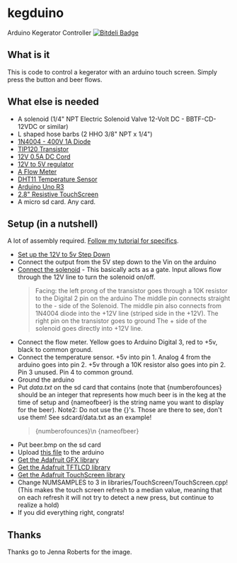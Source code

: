 kegduino
========

Arduino Kegerator Controller
[![Bitdeli Badge](https://d2weczhvl823v0.cloudfront.net/myoung34/kegduino/trend.png)](https://bitdeli.com/free "Bitdeli Badge")

## What is it ##

This is code to control a kegerator with an arduino touch screen. Simply press the button and beer flows.

## What else is needed ##

* A solenoid (1/4" NPT Electric Solenoid Valve 12-Volt DC - BBTF-CD-12VDC or similar)
* L shaped hose barbs (2 HHO 3/8" NPT x 1/4")
* [1N4004 - 400V 1A Diode](http://www.jameco.com/webapp/wcs/stores/servlet/Product_10001_10001_35991_-1)
* [TIP120 Transistor](http://www.jameco.com/webapp/wcs/stores/servlet/Product_10001_10001_32993_-1)
* [12V 0.5A DC Cord](http://www.jameco.com/webapp/wcs/stores/servlet/Product_10001_10001_114825_-1)
* [12V to 5V regulator](http://www.jameco.com/webapp/wcs/stores/servlet/Product_10001_10001_114825_-1)
* [A Flow Meter](http://www.adafruit.com/products/828)
* [DHT11 Temperature Sensor](http://www.adafruit.com/products/386)
* [Arduino Uno R3](http://www.adafruit.com/products/50)
* [2.8" Resistive TouchScreen](http://www.adafruit.com/products/376)
* A micro sd card. Any card.

## Setup (in a nutshell) ##

A lot of assembly required. [Follow my tutorial for specifics](http://kegduino.org).

* [Set up the 12V to 5v Step Down](http://arduino.cc/en/Main/Standalone)
* Connect the output from the 5V step down to the Vin on the arduino
* [Connect the solenoid](bildr.org/2011/03/high-power-control-with-arduino-and-tip120/) - This basically acts as a gate. Input allows flow through the 12V line to turn the solenoid on/off.
    > Facing: the left prong of the transistor goes through a 10K resistor to the Digital 2 pin on the arduino
    > The middle pin connects straight to the - side of the Solenoid. The middle pin also connects from 1N4004 diode into the +12V line (striped side in the +12V).
    > The right pin on the transistor goes to ground
    > The + side of the solenoid goes directly into +12V line.
* Connect the flow meter. Yellow goes to Arduino Digital 3, red to +5v, black to common ground.
* Connect the temperature sensor. +5v into pin 1. Analog 4 from the arduino goes into pin 2. +5v through a 10K resistor also goes into pin 2. Pin 3 unused. Pin 4 to common ground.
* Ground the arduino
* Put *data.txt* on the sd card that contains (note that {numberofounces} should be an integer that represents how much beer is in the keg at the time of setup and {nameofbeer} is the string name you want to display for the beer). Note2: Do not use the {}'s. Those are there to see, don't use them! See sdcard/data.txt as an example!
    >{numberofounces}\n
    >{nameofbeer}
* Put beer.bmp on the sd card
* Upload [this file](https://github.com/myoung34/kegduino/blob/master/kegduino.ino) to the arduino
* [Get the Adafruit GFX library](https://github.com/adafruit/Adafruit-GFX-Library)
* [Get the Adafruit TFTLCD library](https://github.com/adafruit/TFTLCD-Library)
* [Get the Adafruit TouchScreen library](https://github.com/adafruit/Touch-Screen-Library)
* Change NUMSAMPLES to 3 in libraries/TouchScreen/TouchScreen.cpp! (This makes the touch screen refresh to a median value, meaning that on each refresh it will not try to detect a new press, but continue to realize a hold)
* If you did everything right, congrats!

## Thanks ##

Thanks go to Jenna Roberts for the image. 
